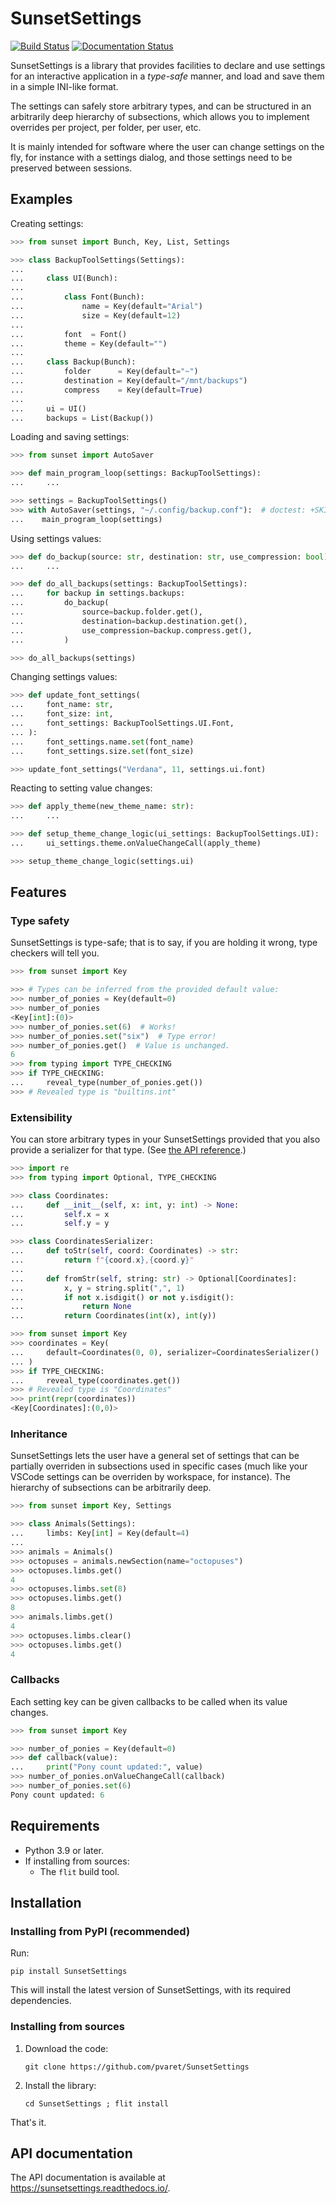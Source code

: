 # SunsetSettings

[![Build Status](https://github.com/pvaret/SunsetSettings/actions/workflows/python-build.yml/badge.svg)](https://github.com/pvaret/SunsetSettings/actions/workflows/python-build.yml)
[![Documentation Status](https://readthedocs.org/projects/sunsetsettings/badge/?version=latest)](https://sunsetsettings.readthedocs.io/en/latest/?badge=latest)

SunsetSettings is a library that provides facilities to declare and use settings
for an interactive application in a *type-safe* manner, and load and save them
in a simple INI-like format.

The settings can safely store arbitrary types, and can be structured in an
arbitrarily deep hierarchy of subsections, which allows you to implement
overrides per project, per folder, per user, etc.

It is mainly intended for software where the user can change settings on the
fly, for instance with a settings dialog, and those settings need to be
preserved between sessions.


## Examples

Creating settings:

```python
>>> from sunset import Bunch, Key, List, Settings

>>> class BackupToolSettings(Settings):
...
...     class UI(Bunch):
...
...         class Font(Bunch):
...             name = Key(default="Arial")
...             size = Key(default=12)
...
...         font  = Font()
...         theme = Key(default="") 
...
...     class Backup(Bunch):
...         folder      = Key(default="~")
...         destination = Key(default="/mnt/backups")
...         compress    = Key(default=True)
...
...     ui = UI()
...     backups = List(Backup())

```

Loading and saving settings:

```python
>>> from sunset import AutoSaver

>>> def main_program_loop(settings: BackupToolSettings):
...     ...

>>> settings = BackupToolSettings()
>>> with AutoSaver(settings, "~/.config/backup.conf"):  # doctest: +SKIP
...    main_program_loop(settings)

```

Using settings values:

```python
>>> def do_backup(source: str, destination: str, use_compression: bool):
...     ...

>>> def do_all_backups(settings: BackupToolSettings):
...     for backup in settings.backups:
...         do_backup(
...             source=backup.folder.get(),
...             destination=backup.destination.get(),
...             use_compression=backup.compress.get(),
...         )

>>> do_all_backups(settings)

```

Changing settings values:

```python
>>> def update_font_settings(
...     font_name: str,
...     font_size: int,
...     font_settings: BackupToolSettings.UI.Font,
... ):
...     font_settings.name.set(font_name)
...     font_settings.size.set(font_size)

>>> update_font_settings("Verdana", 11, settings.ui.font)

```

Reacting to setting value changes:

```python
>>> def apply_theme(new_theme_name: str):
...     ...

>>> def setup_theme_change_logic(ui_settings: BackupToolSettings.UI):
...     ui_settings.theme.onValueChangeCall(apply_theme)

>>> setup_theme_change_logic(settings.ui)

```


## Features

### Type safety

SunsetSettings is type-safe; that is to say, if you are holding it wrong, type
checkers will tell you.

```python
>>> from sunset import Key

>>> # Types can be inferred from the provided default value:
>>> number_of_ponies = Key(default=0)
>>> number_of_ponies
<Key[int]:(0)>
>>> number_of_ponies.set(6)  # Works!
>>> number_of_ponies.set("six")  # Type error!
>>> number_of_ponies.get()  # Value is unchanged.
6
>>> from typing import TYPE_CHECKING
>>> if TYPE_CHECKING:
...     reveal_type(number_of_ponies.get())
>>> # Revealed type is "builtins.int"

```


### Extensibility

You can store arbitrary types in your SunsetSettings provided that you also
provide a serializer for that type. (See [the API
reference](https://sunsetsettings.rtfd.io/en/stable/api.html#sunset.Serializer).)

```python
>>> import re
>>> from typing import Optional, TYPE_CHECKING

>>> class Coordinates:
...     def __init__(self, x: int, y: int) -> None:
...         self.x = x
...         self.y = y

>>> class CoordinatesSerializer:
...     def toStr(self, coord: Coordinates) -> str:
...         return f"{coord.x},{coord.y}"
...
...     def fromStr(self, string: str) -> Optional[Coordinates]:
...         x, y = string.split(",", 1)
...         if not x.isdigit() or not y.isdigit():
...             return None
...         return Coordinates(int(x), int(y))

>>> from sunset import Key
>>> coordinates = Key(
...     default=Coordinates(0, 0), serializer=CoordinatesSerializer()
... )
>>> if TYPE_CHECKING:
...     reveal_type(coordinates.get())
>>> # Revealed type is "Coordinates"
>>> print(repr(coordinates))
<Key[Coordinates]:(0,0)>

```


### Inheritance

SunsetSettings lets the user have a general set of settings that can be
partially overriden in subsections used in specific cases (much like your VSCode
settings can be overriden by workspace, for instance). The hierarchy of
subsections can be arbitrarily deep.

```python
>>> from sunset import Key, Settings

>>> class Animals(Settings):
...     limbs: Key[int] = Key(default=4)
... 
>>> animals = Animals()
>>> octopuses = animals.newSection(name="octopuses")
>>> octopuses.limbs.get()
4
>>> octopuses.limbs.set(8)
>>> octopuses.limbs.get()
8
>>> animals.limbs.get()
4
>>> octopuses.limbs.clear()
>>> octopuses.limbs.get()
4

```


### Callbacks

Each setting key can be given callbacks to be called when its value changes.

```python
>>> from sunset import Key

>>> number_of_ponies = Key(default=0)
>>> def callback(value):
...     print("Pony count updated:", value)
>>> number_of_ponies.onValueChangeCall(callback)
>>> number_of_ponies.set(6)
Pony count updated: 6

```


## Requirements

- Python 3.9 or later.
- If installing from sources:
    - The `flit` build tool.


## Installation

### Installing from PyPI (recommended)

Run:

```
pip install SunsetSettings
```

This will install the latest version of SunsetSettings, with its required
dependencies.


### Installing from sources

1. Download the code:

    ```
    git clone https://github.com/pvaret/SunsetSettings
    ```

2. Install the library:

    ```
    cd SunsetSettings ; flit install
    ```

That's it.


## API documentation

The API documentation is available at https://sunsetsettings.readthedocs.io/.
